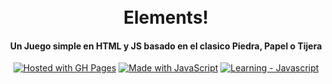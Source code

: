 <h1 align="center">
  <br>
  Elements!
  <br>
</h1>

<h4 align="center">Un Juego simple en HTML y JS basado en el clasico Piedra, Papel o Tijera</h4>

<div align="center">
  <a href="https://pages.github.com/" title="Go to GitHub Pages homepage"><img src="https://img.shields.io/badge/Hosted_with-GitHub_Pages-blue?logo=github&logoColor=white" alt="Hosted with GH Pages"></a>
  <a href="https://www.javascript.com/" title="Go to JavaScript homepage"><img src="https://img.shields.io/badge/Made_with-JavaScript-blue?logo=javascript&logoColor=white" alt="Made with JavaScript"></a>
  <a href="https://platzi.com/cursos/programacion-basica/"><img src="https://img.shields.io/badge/Learning-Javascript-2ea44f" alt="Learning - Javascript"></a>
</div>
